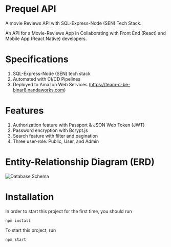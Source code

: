 # Prequel API
A movie Reviews API with SQL-Express-Node (SEN) Tech Stack.

An API for a Movie-Reviews App in Collaborating with Front End (React) and Mobile App (React Native) developers.
# Specifications

1. SQL-Express-Node (SEN) tech stack
2. Automated with CI/CD Pipelines
3. Deployed to Amazon Web Services (https://team-c-be-binar8.nandaworks.com)

# Features
1. Authorization feature with Passport & JSON Web Token (JWT)
2. Password encryption with Bcrypt.js
3. Search feature with filter and pagination
4. Three user-role: Public, User, and Admin
# Entity-Relationship Diagram (ERD)

![Database Schema](https://i.ibb.co/LrvRb0L/prequel-api-2.png)


# Installation
In order to start this project for the first time, you should run
```
npm install
```
To start this project, run
```
npm start
```

<!-- # How to access the server

## 1. Put the SSH key into a folder:
Put the SSH key (i.e. binar-batch8.pem) into a folder (e.g. /home/kunci/binar-batch8.pem)
Make sure the hard drive is a linux disk, don't put it into another disk like windows disk.

## 2. Modify the key to read-only:
simply write `sudo chmod 400 ` on the terminal, then drag-in the file into the terminal.
Example:

```
sudo chmod 400 '/home/kunci/binar-batch8.pem'
```

## 3. Run SSH on the terminal:
Run ssh on the terminal with the key location and server's ip address:
ssh -i `'path to the ssh key'` ubuntu@`server's IP adress`

e.g:
```
ssh -i '/home/kunci/binar-batch8.pem' ubuntu@3.1.218.225
```

## 4. Clone the Git repository (first time only):
After successfully connected, the username on the terminal will be changed into:
```
ubuntu@ip-172-31-23-45
```
Then, clone the Git repository and put a deploy-token that you can get here ([link](https://docs.gitlab.com/ee/user/project/deploy_tokens/)),

put the username and token with this format:<br>
```
git clone https://**username**:**deploy_token**@gitlab.example.com/tanuki/awesome_project.git
```
e.g:

```
git clone https://prequelhorse:Ykr-DF2NGMykn2PYUg4n@gitlab.example.com/tanuki/awesome_project.git
```
Finally pull and start the app:
for the first time, put -u (upstream), e.g.:
```
git pull -u origin master
```

after that we only need to use git pull without -u origin master:
```
git pull
```

## 5. Start the app:


```
npm install
```

```
npm start
```

------------------------

## Environment variables
This project uses environment variable as follows:
```
MYSQL_PASSWORD=""
MYSQL_DATABASE=""
MYSQL_USER=""
MYSQL_HOST=""
PORT=""
JWT_SECRET=""
```
 -->

